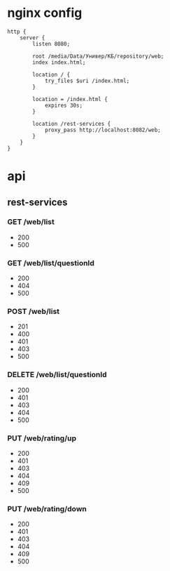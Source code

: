 # nginx config
    http {
        server {
            listen 8080;

            root /media/Data/Универ/КБ/repository/web;
            index index.html;

            location / {
                try_files $uri /index.html;
            }

            location = /index.html {
                expires 30s;
            }

            location /rest-services {
                proxy_pass http://localhost:8082/web;
            }
        }
    }

# api

## rest-services

### GET /web/list
* 200
* 500

### GET /web/list/questionId
* 200
* 404
* 500

### POST /web/list
* 201
* 400
* 401
* 403
* 500

### DELETE /web/list/questionId
* 200
* 401
* 403
* 404
* 500

### PUT /web/rating/up
* 200
* 401
* 403
* 404
* 409
* 500

### PUT /web/rating/down
* 200
* 401
* 403
* 404
* 409
* 500
